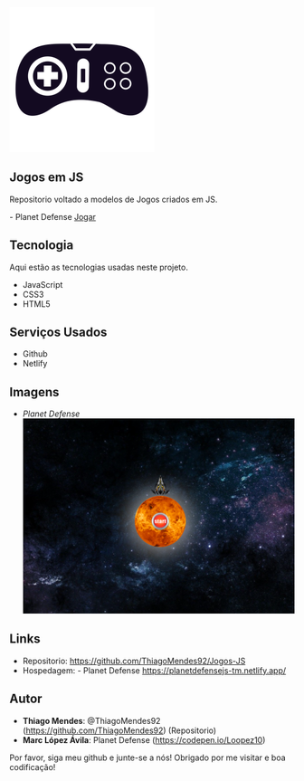 
![Logo of the project](https://github.com/ThiagoMendes92/Jogos-JS/blob/main/img/jogo.png)
 
## Jogos em JS

<p>Repositorio voltado a modelos de Jogos criados em JS.</p>
<p>- Planet Defense <a href="https://planetdefensejs-tm.netlify.app/" target="_blank"> Jogar </a></p>
 
 
## Tecnologia 
 
Aqui estão as tecnologias usadas neste projeto.
 
* JavaScript
* CSS3
* HTML5
 
 
## Serviços Usados
 
* Github
* Netlify
 
 

## Imagens
 
 * *Planet Defense*
![Home](https://github.com/ThiagoMendes92/Jogos-JS/blob/main/img/tela1.png)
 
 

## Links
 
  - Repositorio: https://github.com/ThiagoMendes92/Jogos-JS
  - Hospedagem: - Planet Defense https://planetdefensejs-tm.netlify.app/
 
 

## Autor
 
* **Thiago Mendes**: @ThiagoMendes92 (https://github.com/ThiagoMendes92) (Repositorio)
* **Marc López Ávila**: Planet Defense (https://codepen.io/Loopez10)
 
 
Por favor, siga meu github e junte-se a nós!
Obrigado por me visitar e boa codificação!